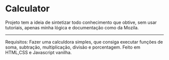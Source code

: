 # Calculator

Projeto tem a ideia de sintetizar todo conhecimento que obtive, 
sem usar tutoriais, apenas minha lógica e documentação como da Mozila.
___
Requisitos:
Fazer uma calculdora simples, que consiga executar funções de soma,
subtração, multiplicação, divisão e porcentagem.
Feito em HTML,CSS e Javascript vanilha.